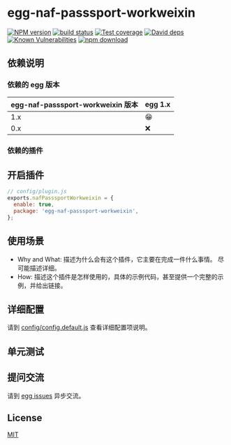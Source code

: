 # egg-naf-passsport-workweixin

[![NPM version][npm-image]][npm-url]
[![build status][travis-image]][travis-url]
[![Test coverage][codecov-image]][codecov-url]
[![David deps][david-image]][david-url]
[![Known Vulnerabilities][snyk-image]][snyk-url]
[![npm download][download-image]][download-url]

[npm-image]: https://img.shields.io/npm/v/egg-naf-passsport-workweixin.svg?style=flat-square
[npm-url]: https://npmjs.org/package/egg-naf-passsport-workweixin
[travis-image]: https://img.shields.io/travis/eggjs/egg-naf-passsport-workweixin.svg?style=flat-square
[travis-url]: https://travis-ci.org/eggjs/egg-naf-passsport-workweixin
[codecov-image]: https://img.shields.io/codecov/c/github/eggjs/egg-naf-passsport-workweixin.svg?style=flat-square
[codecov-url]: https://codecov.io/github/eggjs/egg-naf-passsport-workweixin?branch=master
[david-image]: https://img.shields.io/david/eggjs/egg-naf-passsport-workweixin.svg?style=flat-square
[david-url]: https://david-dm.org/eggjs/egg-naf-passsport-workweixin
[snyk-image]: https://snyk.io/test/npm/egg-naf-passsport-workweixin/badge.svg?style=flat-square
[snyk-url]: https://snyk.io/test/npm/egg-naf-passsport-workweixin
[download-image]: https://img.shields.io/npm/dm/egg-naf-passsport-workweixin.svg?style=flat-square
[download-url]: https://npmjs.org/package/egg-naf-passsport-workweixin

<!--
Description here.
-->

## 依赖说明

### 依赖的 egg 版本

egg-naf-passsport-workweixin 版本 | egg 1.x
--- | ---
1.x | 😁
0.x | ❌

### 依赖的插件
<!--

如果有依赖其它插件，请在这里特别说明。如

- security
- multipart

-->

## 开启插件

```js
// config/plugin.js
exports.nafPasssportWorkweixin = {
  enable: true,
  package: 'egg-naf-passsport-workweixin',
};
```

## 使用场景

- Why and What: 描述为什么会有这个插件，它主要在完成一件什么事情。
尽可能描述详细。
- How: 描述这个插件是怎样使用的，具体的示例代码，甚至提供一个完整的示例，并给出链接。

## 详细配置

请到 [config/config.default.js](config/config.default.js) 查看详细配置项说明。

## 单元测试

<!-- 描述如何在单元测试中使用此插件，例如 schedule 如何触发。无则省略。-->

## 提问交流

请到 [egg issues](https://github.com/eggjs/egg/issues) 异步交流。

## License

[MIT](LICENSE)
